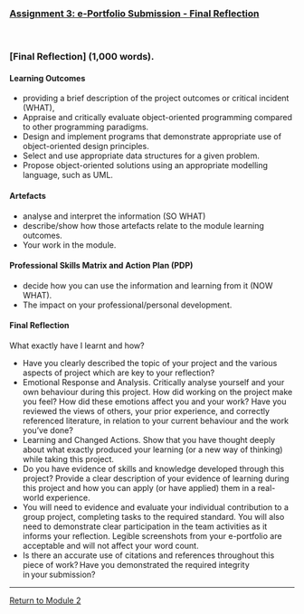 
### [Assignment 3: e-Portfolio Submission - Final Reflection](https://helenhelene.github.io/eportfolio/pdf/Module02_DesignProposal.pdf)

<br>

### [Final Reflection] (1,000 words).

#### Learning Outcomes
 - providing a brief description of the project outcomes or critical incident (WHAT), 
 - Appraise and critically evaluate object-oriented programming compared to other programming paradigms.
 - Design and implement programs that demonstrate appropriate use of object-oriented design principles.
 - Select and use appropriate data structures for a given problem.
 - Propose object-oriented solutions using an appropriate modelling language, such as UML.

#### Artefacts
 - analyse and interpret the information (SO WHAT)
 - describe/show how those artefacts relate to the module learning outcomes.
 - Your work in the module.
   
#### Professional Skills Matrix and Action Plan (PDP)
 - decide how you can use the information and learning from it (NOW WHAT). 
 - The impact on your professional/personal development.

#### Final Reflection
What exactly have I learnt and how?
- Have you clearly described the topic of your project and the various aspects of project which are key to your reflection?
 - Emotional Response and Analysis. Critically analyse yourself and your own behaviour during this project. How did working on the project make you feel? How did these emotions affect you and your work? Have you reviewed the views of others, your prior experience, and correctly referenced literature, in relation to your current behaviour and the work you’ve done?
 - Learning and Changed Actions. Show that you have thought deeply about what exactly produced your learning (or a new way of thinking) while taking this project.
 - Do you have evidence of skills and knowledge developed through this project? Provide a clear description of your evidence of learning during this project and how you can apply (or have applied) them in a real-world experience.
 - You will need to evidence and evaluate your individual contribution to a group project, completing tasks to the required standard. You will also need to demonstrate clear participation in the team activities as it informs your reflection. Legible screenshots from your e-portfolio are acceptable and will not affect your word count.
 - Is there an accurate use of citations and references throughout this piece of work? Have you demonstrated the required integrity in your submission?

---

[Return to Module 2](OOP.md)
